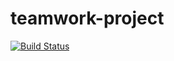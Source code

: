 # teamwork-project
[![Build Status](https://travis-ci.com/eizodann/teamwork-project.svg?branch=develop)](https://travis-ci.com/eizodann/teamwork-project)

